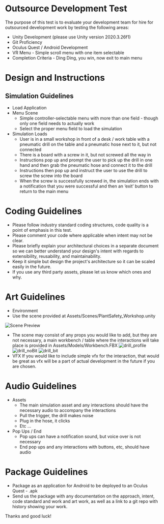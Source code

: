 # Outsource Development Test

The purpose of this test is to evaluate your development team for hire for outsourced development work by testing the following areas:
- Unity Development (please use Unity version 2020.3.26f1)
- Git Proficiency
- Oculus Quest / Android Development
- VR Menu - Simple scroll menu with one item selectable
- Completion Criteria - Ding Ding, you win, now exit to main menu

# Design and Instructions

## Simulation Guidelines
* Load Application
* Menu Scene
  * Simple controller-selectable menu with more than one field - though only one field needs to actually work
  * Select the proper menu field to load the simulation
* Simulation Loads
  * User is in a small workshop in front of a desk / work table with a pneumatic drill on the table and a pneumatic hose next to it, but not connected
  * There is a board with a screw in it, but not screwed all the way in 
  * Instructions pop up and prompt the user to pick up the drill in one hand and then grab the pneumatic hose and connect it to the drill
  * Instructions then pop up and instruct the user to use the drill to screw the screw into the board
  * When the screw is successfully screwed in, the simulation ends with a notification that you were successful and then an ‘exit’ button to return to the main menu

# Coding Guidelines
* Please follow industry standard coding structures, code quality is a point of emphasis in this test.
* Please comment your code where applicable when intent may not be clear.
* Please briefly explain your architectural choices in a separate document so we can better understand your design's intent with regards to extensibility, reusability, and maintainability.
* Keep it simple but design the project's architecture so it can be scaled easily in the future. 
* If you use any third party assets, please let us know which ones and why.

# Art Guidelines
* Environment
 * Use the scene provided at Assets/Scenes/PlantSafety_Workshop.unity

![Scene Preview](/images/scene.png)

 * The scene may consist of any props you would like to add, but they are not necessary, a main workbench / table where the interactions will take place is provided in Assets/Models/Workbench.FBX
![drill_profile](/images/drill_profile.png)
![drill_noBit](/images/drill_noBit.png)
![drill_bit](/images/drill_bit.png)
* VFX 
If you would like to include simple vfx for the interaction, that would be great as vfx will be a part of actual development in the future if you are chosen.

# Audio Guidelines
* Assets
  * The main simulation asset and any interactions should have the necessary audio to accompany the interactions
   * Pull the trigger, the drill makes noise
   * Plug in the hose, it clicks
   * Etc …
* Pop Ups / End 
  * Pop ups can have a notification sound, but voice over is not necessary
  * End pop ups and any interactions with buttons, etc, should have audio

# Package Guidelines
* Package as an application for Android to be deployed to an Oculus Quest - .apk
* Send us the package with any documentation on the approach, intent, code standard and work and art work, as well as a link to a git repo with history showing your work.

Thanks and good luck!
